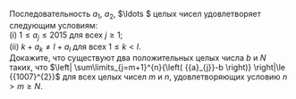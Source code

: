 Последовательность ${{a}_{1}}$, ${{a}_{2}}$, $\ldots $ целых чисел удовлетворяет следующим условиям:
<br/> (i) $1\le {{a}_{j}}\le 2015$ для всех $j\ge 1$;
<br/> (ii) $k+{{a}_{k}}\ne l+{{a}_{l}}$ для всех $1\le k < l$. 
<br/> Докажите, что существуют два положительных целых числа $b$ и $N$ таких, что 
$\left| \sum\limits_{j=m+1}^{n}{\left( {{a}_{j}}-b \right)} \right|\le {{1007}^{2}}$
для всех целых чисел $m$ и $n$, удовлетворяющих условию $n > m\ge N$.
